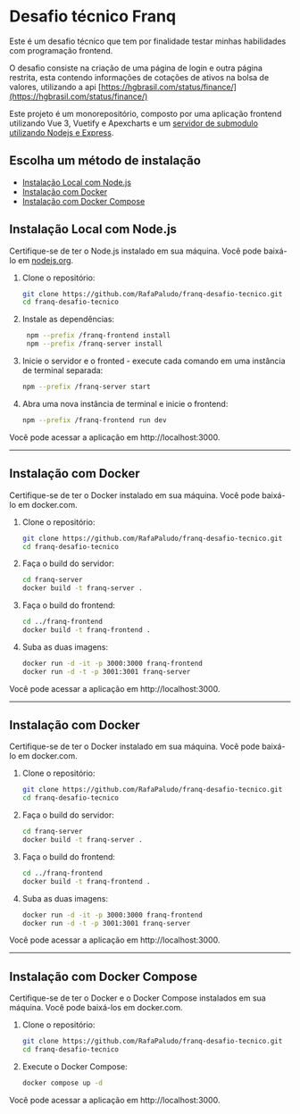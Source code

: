 # Desafio técnico Franq

Este é um desafio técnico que tem por finalidade testar minhas habilidades com programação frontend. 

O desafio consiste na criação de uma página de login e outra página restrita, esta contendo informações de cotações de ativos na bolsa de valores, utilizando a api [https://hgbrasil.com/status/finance/](https://hgbrasil.com/status/finance/)

Este projeto é um monorepositório, composto por uma aplicação frontend utilizando Vue 3, Vuetify e Apexcharts e um [servidor de submodulo utilizando Nodejs e Express](https://github.com/RafaPaludo/franq-desafio-tecnico-server/tree/master). 


## Escolha um método de instalação
- [Instalação Local com Node.js](#instalação-local-com-nodejs)
- [Instalação com Docker](#instalação-com-docker)
- [Instalação com Docker Compose](#instalação-com-docker-compose)

## Instalação Local com Node.js

Certifique-se de ter o Node.js instalado em sua máquina. Você pode baixá-lo em [nodejs.org](https://nodejs.org/).

1. Clone o repositório:
   ```bash
   git clone https://github.com/RafaPaludo/franq-desafio-tecnico.git
   cd franq-desafio-tecnico

2. Instale as dependências:
    ```bash
     npm --prefix /franq-frontend install
     npm --prefix /franq-server install

3. Inicie o servidor e o fronted - execute cada comando em uma instância de terminal separada:
     ```bash
     npm --prefix /franq-server start

4. Abra uma nova instância de terminal e inicie o frontend:
    ```bash
    npm --prefix /franq-frontend run dev

Você pode acessar a aplicação em http://localhost:3000.

----

## Instalação com Docker

Certifique-se de ter o Docker instalado em sua máquina. Você pode baixá-lo em docker.com.

1. Clone o repositório:
   ```bash
   git clone https://github.com/RafaPaludo/franq-desafio-tecnico.git
   cd franq-desafio-tecnico

2. Faça o build do servidor:
    ```bash
    cd franq-server
    docker build -t franq-server .

3. Faça o build do frontend:
    ```bash
    cd ../franq-frontend
    docker build -t franq-frontend .

4. Suba as duas imagens:
    ```bash
    docker run -d -it -p 3000:3000 franq-frontend
    docker run -d -t -p 3001:3001 franq-server

Você pode acessar a aplicação em http://localhost:3000.

----

## Instalação com Docker

Certifique-se de ter o Docker instalado em sua máquina. Você pode baixá-lo em docker.com.

1. Clone o repositório:
   ```bash
   git clone https://github.com/RafaPaludo/franq-desafio-tecnico.git
   cd franq-desafio-tecnico

2. Faça o build do servidor:
    ```bash
    cd franq-server
    docker build -t franq-server .

3. Faça o build do frontend:
    ```bash
    cd ../franq-frontend
    docker build -t franq-frontend .

4. Suba as duas imagens:
    ```bash
    docker run -d -it -p 3000:3000 franq-frontend
    docker run -d -t -p 3001:3001 franq-server

Você pode acessar a aplicação em http://localhost:3000.

----

## Instalação com Docker Compose

Certifique-se de ter o Docker e o Docker Compose instalados em sua máquina. Você pode baixá-los em docker.com.

1. Clone o repositório:
   ```bash
   git clone https://github.com/RafaPaludo/franq-desafio-tecnico.git
   cd franq-desafio-tecnico

2. Execute o Docker Compose:
   ```bash
   docker compose up -d 
   
Você pode acessar a aplicação em http://localhost:3000.
